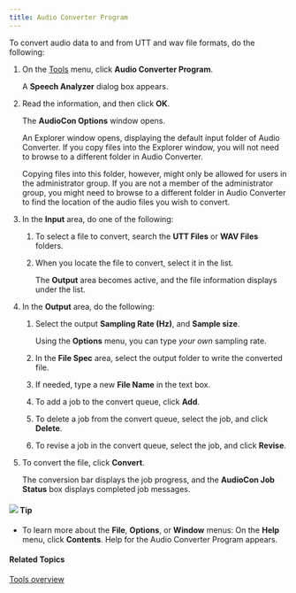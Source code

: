```yaml
---
title: Audio Converter Program
---
```


To convert audio data to and from UTT and wav file formats, do the following:

1. On the [Tools](overview) menu, click **Audio Converter Program**.

    A **Speech Analyzer** dialog box appears.

1. Read the information, and then click **OK**.

    The **AudioCon Options** window opens.

    An Explorer window opens, displaying the default input folder of Audio Converter. If you copy files into the Explorer window, you will not need to browse to a different folder in Audio Converter.

    Copying files into this folder, however, might only be allowed for users in the administrator group. If you are not a member of the administrator group, you might need to browse to a different folder in Audio Converter to find the location of the audio files you wish to convert. 

1. In the **Input** area, do one of the following:
   1. To select a file to convert, search the **UTT Files** or **WAV Files** folders.
   1. When you locate the file to convert, select it in the list.

      The **Output** area becomes active, and the file information displays under the list.

1. In the **Output** area, do the following:
   1. Select the output **Sampling Rate (Hz)**, and **Sample size**.

      Using the **Options** menu, you can type *your own* sampling rate.

    1. In the **File Spec** area, select the output folder to write the converted file.
    1. If needed, type a new **File Name** in the text box.
    1. To add a job to the convert queue, click **Add**.
    1. To delete a job from the convert queue, select the job, and click **Delete**.
    1. To revise a job in the convert queue, select the job, and click **Revise**.
1. To convert the file, click **Convert**.

    The conversion bar displays the job progress, and the **AudioCon Job Status** box displays completed job messages.

#### ![](../../../images/001.png) **Tip**
- To learn more about the **File**, **Options**, or **Window** menus: On the **Help** menu, click **Contents**. Help for the Audio Converter Program appears.

#### **Related Topics**
[Tools overview](overview)
